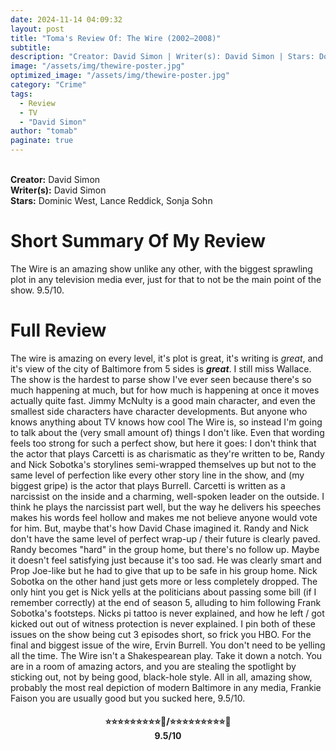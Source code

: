 ```yaml
---
date: 2024-11-14 04:09:32
layout: post
title: "Toma's Review Of: The Wire (2002–2008)"
subtitle:
description: "Creator: David Simon | Writer(s): David Simon | Stars: Dominic West, Lance Reddick, Sonja Sohn. The streets of Baltimore as a microcosm of the US's war on drugs, and of US urban decay in general. Seen not only through the eyes of a few policemen and drug gang members but also the people who influence and inhabit their world - politicians, the media, drug addicts and everyday citizens."
image: "/assets/img/thewire-poster.jpg"
optimized_image: "/assets/img/thewire-poster.jpg"
category: "Crime"
tags:
  - Review
  - TV
  - "David Simon"
author: "tomab"
paginate: true
---
```


<br><strong>Creator:</strong> David Simon<br><strong>Writer(s):</strong> David Simon<br><strong>Stars:</strong> Dominic West, Lance Reddick, Sonja Sohn

# Short Summary Of My Review

The Wire is an amazing show unlike any other, with the biggest sprawling plot in any television media ever, just for that to not be the main point of the show. 9.5/10.

# Full Review

The wire is amazing on every level, it's plot is great, it's writing is *great*, and it's view of the city of Baltimore from 5 sides is ***great***. I still miss Wallace. The show is the hardest to parse show I've ever seen because there's so much happening at much, but for how much is happening at once it moves actually quite fast. Jimmy McNulty is a good main character, and even the smallest side characters have character developments. But anyone who knows anything about TV knows how cool The Wire is, so instead I'm going to talk about the (very small amount of) things I don't like. Even that wording feels too strong for such a perfect show, but here it goes: I don't think that the actor that plays Carcetti is as charismatic as they're written to be, Randy and Nick Sobotka's storylines semi-wrapped themselves up but not to the same level of perfection like every other story line in the show, and (my biggest gripe) is the actor that plays Burrell. Carcetti is written as a narcissist on the inside and a charming, well-spoken leader on the outside. I think he plays the narcissist part well, but the way he delivers his speeches makes his words feel hollow and makes me not believe anyone would vote for him. But, maybe that's how David Chase imagined it. Randy and Nick don't have the same level of perfect wrap-up / their future is clearly paved. Randy becomes "hard" in the group home, but there's no follow up. Maybe it doesn't feel satisfying just because it's too sad. He was clearly smart and Prop Joe-like but he had to give that up to be safe in his group home. Nick Sobotka on the other hand just gets more or less completely dropped. The only hint you get is Nick yells at the politicians about passing some bill (if I remember correctly) at the end of season 5, alluding to him following Frank Sobotka's footsteps. Nicks pi tattoo is never explained, and how he left / got kicked out out of witness protection is never explained. I pin both of these issues on the show being cut 3 episodes short, so frick you HBO. For the final and biggest issue of the wire, Ervin Burrell. You don't need to be yelling all the time. The Wire isn't a Shakespearean play. Take it down a notch. You are in a room of amazing actors, and you are stealing the spotlight by sticking out, not by being good, black-hole style. All in all, amazing show, probably the most real depiction of modern Baltimore in any media, Frankie Faison you are usually good but you sucked here, 9.5/10.

<h4 style="text-align:center;"> ⭐⭐⭐⭐⭐⭐⭐⭐⭐💫/⭐⭐⭐⭐⭐⭐⭐⭐⭐🌟<br>9.5/10</h4>
